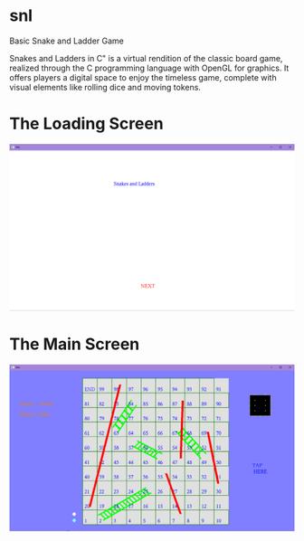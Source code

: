 # snl
Basic Snake and Ladder Game

Snakes and Ladders in C" is a virtual rendition of the classic board game, realized through the C programming language with OpenGL for graphics. It offers players a digital space to enjoy the timeless game, complete with visual elements like rolling dice and moving tokens.

# The Loading Screen
![The Loading Screen](https://github.com/esc4norrr/snl/blob/main/screenshots/snl1.png)
# The Main Screen
![The Game Screen](https://github.com/esc4norrr/snl/blob/main/screenshots/snl2.png)

